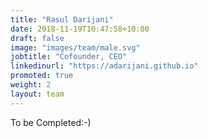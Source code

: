 ```yaml
---
title: "Rasul Darijani"
date: 2018-11-19T10:47:58+10:00
draft: false
image: "images/team/male.svg"
jobtitle: "Cofounder, CEO"
linkedinurl: "https://adarijani.github.io"
promoted: true
weight: 2
layout: team
---
```


To be Completed:-)
